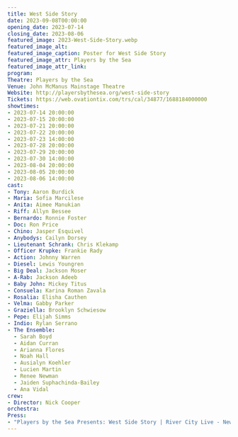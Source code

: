 ```yaml
---
title: West Side Story
date: 2023-09-08T00:00:00
opening_date: 2023-07-14
closing_date: 2023-08-06
featured_image: 2023-West-Side-Story.webp
featured_image_alt: 
featured_image_caption: Poster for West Side Story
featured_image_attr: Players by the Sea
featured_image_attr_link: 
program:
Theatre: Players by the Sea
Venue: John McManus Mainstage Theatre
Website: http://playersbythesea.org/west-side-story
Tickets: https://web.ovationtix.com/trs/cal/34877/1688184000000
showtimes:
- 2023-07-14 20:00:00
- 2023-07-15 20:00:00
- 2023-07-21 20:00:00
- 2023-07-22 20:00:00
- 2023-07-23 14:00:00
- 2023-07-28 20:00:00
- 2023-07-29 20:00:00
- 2023-07-30 14:00:00
- 2023-08-04 20:00:00
- 2023-08-05 20:00:00
- 2023-08-06 14:00:00
cast:
- Tony: Aaron Burdick
- Maria: Sofia Marcilese
- Anita: Aimee Manukian
- Riff: Allyn Bessee
- Bernardo: Ronnie Foster
- Doc: Ron Price
- Chino: Jasper Esquivel
- Anybodys: Cailyn Dorsey
- Lieutenant Schrank: Chris Klekamp
- Officer Krupke: Frankie Rady
- Action: Johnny Warren
- Diesel: Lewis Youngren
- Big Deal: Jackson Moser
- A-Rab: Jackson Adeeb
- Baby John: Mickey Titus
- Consuela: Karina Roman Zavala
- Rosalia: Elisha Cauthen
- Velma: Gabby Parker
- Graziella: Brooklyn Schwiesow
- Pepe: Elijah Simms
- Indio: Rylan Serrano
- The Ensemble:
  - Sarah Boyd
  - Aidan Curran
  - Arianna Flores
  - Noah Hall
  - Ausialyn Koehler
  - Lucien Martin
  - Renee Newman
  - Jaiden Suphachinda-Bailey
  - Ana Vidal
crew:
- Director: Nick Cooper
orchestra:
Press:
- "Players by the Sea Presents: West Side Story | River City Live - News4Jax": https://www.news4jax.com/river-city-live/2023/07/21/players-by-the-sea-presents-west-side-story/
---
```

